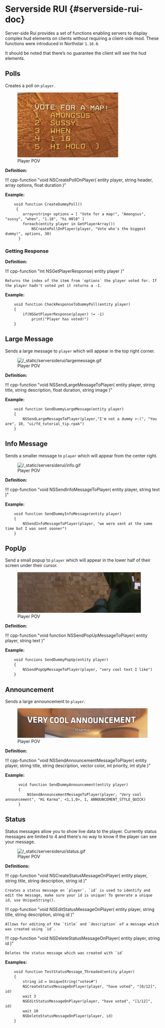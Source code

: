 # Serverside RUI {#serverside-rui-doc}


Server-side Rui provides a set of functions enabling servers to display complex hud elements on clients without requiring a client-side mod. These functions were introduced in Northstar `1.10.0`.

It should be noted that there’s no guarantee the client will see the hud elements.

## Polls

Creates a poll on `player`.

<figure class="screenshotalign-center">
<img src="/_static/serversiderui/vote.png" class="screenshot"
alt="/_static/serversiderui/vote.png" />
<figcaption>Player POV</figcaption>
</figure>

**Definition:**

!!! cpp-function "void NSCreatePollOnPlayer( entity player, string header, array<string> options, float duration )"

**Example:**

```squirrel
    void function CreateDummyPoll()
     {
        array<string> options = [ "Vote for a map!", "Amongsus", "sussy", "when", "1.10", "hi H0l0" ]
        foreach(entity player in GetPlayerArray())
            NSCreatePollOnPlayer(player, "Vote who's the biggest dummy!", options, 30)
      }
```

### Getting Response

**Definition:**

!!! cpp-function "int NSGetPlayerResponse( entity player )"

    Returns the index of the item from `options` the player voted for. If the player hadn't voted yet it returns a -1.

**Example:**

```squirrel
    void function CheckResponseToDummyPoll(entity player)
    {
        if(NSGetPlayerResponse(player) != -1)
            print("Player has voted!")
    }
```

## Large Message

Sends a large message to `player` which will appear in the top right corner.

<figure class="screenshotalign-center">
<img src="/_static/serversiderui/largemessage.gif" class="screenshot"
alt="/_static/serversiderui/largemessage.gif" />
<figcaption>Player POV</figcaption>
</figure>

**Definition:**

!!! cpp-function "void NSSendLargeMessageToPlayer( entity player, string title, string description, float duration, string image )"

**Example:**

```squirrel
    void function SendDummyLargeMessage(entity player)
    {
        NSSendLargeMessageToPlayer(player,"I'm not a dummy >:(", "You are", 10, "ui/fd_tutorial_tip.rpak")
    }
```

## Info Message

Sends a smaller message to `player` which will appear from the center right.

<figure class="screenshotalign-center">
<img src="/_static/serversiderui/info.gif" class="screenshot"
alt="/_static/serversiderui/info.gif" />
<figcaption>Player POV</figcaption>
</figure>

**Definition:**

!!! cpp-function "void NSSendInfoMessageToPlayer( entity player, string text )"

**Example:**

```squirrel
    void function SendDummyInfoMessage(entity player)
    {
        NSSendInfoMessageToPlayer(player, "we were sent at the same time but I was sent sooner")
    }
```

## PopUp

Send a small popup to `player` which will appear in the lower half of their screen under their cursor.

<figure class="screenshotalign-center">
<img src="/_static/serversiderui/popup.gif" class="screenshot"
alt="/_static/serversiderui/popup.gif" />
<figcaption>Player POV</figcaption>
</figure>

**Definition:**

!!! cpp-function "void function NSSendPopUpMessageToPlayer( entity player, string text )"

**Example:**

```squirrel
    void funcions SendDummyPopUp(entity player)
    {
        NSSendPopUpMessageToPlayer(player, "very cool text I like")
    }
```

## Announcement

Sends a large announcement to `player`.

<figure class="screenshotalign-center">
<img src="/_static/serversiderui/announcement.gif" class="screenshot"
alt="/_static/serversiderui/announcement.gif" />
<figcaption>Player POV</figcaption>
</figure>

**Definition:**

!!! cpp-function "void NSSendAnnouncementMessageToPlayer( entity player, string title, string description, vector color, int priority, int style )"

**Example:**

```squirrel
      void function SendDummyAnnouncement(entity player)
      {
          NSSendAnnouncementMessageToPlayer(player, "Very cool announcement", "Hi Karma", <1,1,0>, 1, ANNOUNCEMENT_STYLE_QUICK)
      }
```

## Status

Status messages allow you to show live data to the player.
Currently status messages are limited to 4 and there's no way to know if the player can see your message.

<figure class="screenshotalign-center">
<img src="/_static/serversiderui/status.gif" class="screenshot"
alt="/_static/serversiderui/status.gif" />
<figcaption>Player POV</figcaption>
</figure>

**Definitions:**

!!! cpp-function "void  NSCreateStatusMessageOnPlayer( entity player, string title, string description, string id )"

    Creates a status message on `player`. `id` is used to identify and edit the message, make sure your id is unique! To generate a unique id, use UniqueString().

!!! cpp-function "void  NSEditStatusMessageOnPlayer( entity player, string title, string description, string id  )"

    Allows for editing of the `title` and `description` of a message which was created using `id`.

!!! cpp-function "void  NSDeleteStatusMessageOnPlayer( entity player, string id  )"

    Deletes the status message which was created with `id`

**Examples:**

```squirrel
    void function TestStatusMessage_Threaded(entity player)
    {
        string id = UniqueString("votes#")
        NSCreateStatusMessageOnPlayer(player, "have voted", "[0/12]", id)
        wait 3
        NSEditStatusMessageOnPlayer(player, "have voted", "[1/12]", id)
        wait 10
        NSDeleteStatusMessageOnPlayer(player, id)
    }
```
